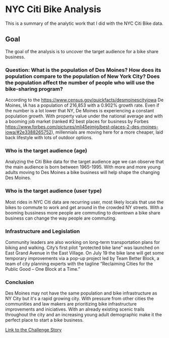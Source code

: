 # NYC Citi Bike Analysis 
This is a summary of the analytic work that I did with the NYC Citi Bike data.

## Goal

The goal of the analysis is to uncover the target audience for a bike share business.  

### Question: What is the population of Des Moines? How does its population compare to the population of New York City? Does the population affect the number of people who will use the bike-sharing program?

According to the https://www.census.gov/quickfacts/desmoinescityiowa De Moines, IA has a population of 216,853 with a 0.902% growth rate. Even if the number is a lot lower that NY, De Moines is experiencing a constant population growth. With property value under the national average and with a booming job market (ranked #2 best places for business by Forbes https://www.forbes.com/pictures/mli45ejmjg/best-places-2-des-moines-iowa/#2e3388265752), millennials are moving here for a more cheaper, laid back lifestyle with lots of outdoor options. 

### Who is the target audience (age)

Analyzing the Citi Bike data for the target audience age we can observe that the main audience is born between 1965-1995. With more and more young adults moving to Des Moines a bike business will help shape the changing Des Moines. 

### Who is the target audience (user type)

Most rides in NYC Citi data are recurring user, most likely locals that use the bikes to commute to work and get around in the crowded NY streets. With a booming bussiness more people are commuting to downtown a bike share business can change the way people are commuting.


### Infrastructure and Legislation

Community leaders are also working on long-term transportation plans for biking and walking. City’s first pilot “protected bike lane” was launched on East Grand Avenue in the East Village. On July 19 the bike lane will get some temporary improvements via a pop-up project led by Team Better Block, a team of city planning experts with the tagline “Reclaiming Cities for the Public Good – One Block at a Time.”


### Conclusion

Des Moines may not have the same population and bike infrastructure as NY City but it's a rapid growing city.
With pressure from other cities the communities and law makers are prioritizing bike infrastructure improvements and iniciatives. 
With an already existing scenic trails throughout the city and an increasing young adult demographic make it the perfect place to start a bike business.

[Link to the Challenge Story](https://public.tableau.com/profile/cristina7290#!/vizhome/Challengetableaustory/Challenge "Challenge Story")
